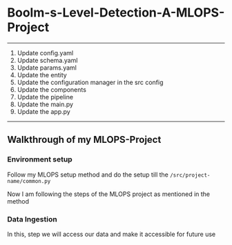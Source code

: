 # Boolm-s-Level-Detection-A-MLOPS-Project


---
1. Update config.yaml
2. Update schema.yaml
3. Update params.yaml
4. Update the entity
5. Update the configuration manager in the src config
6. Update the components
7. Update the pipeline 
8. Update the main.py
9. Update the app.py 
---

## Walkthrough of my MLOPS-Project 

### Environment setup

Follow my MLOPS setup method and do the setup till the `/src/project-name/common.py`

Now I am following the steps of the MLOPS project as mentioned in the method

### Data Ingestion 

In this, step we will access our data and make it accessible for future use


